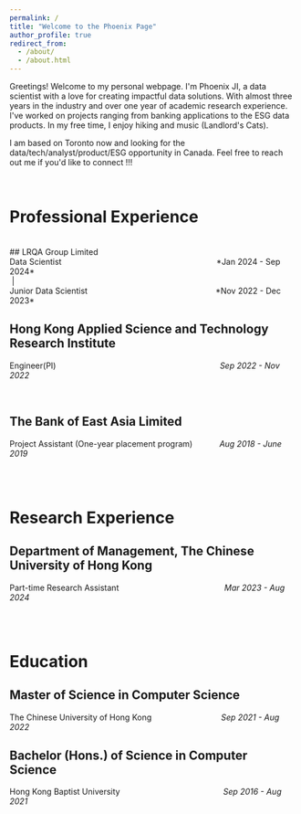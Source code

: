 ```yaml
---
permalink: /
title: "Welcome to the Phoenix Page"
author_profile: true
redirect_from: 
  - /about/
  - /about.html
---
```


Greetings! Welcome to my personal webpage. I'm Phoenix JI, a data scientist with a love for creating impactful data solutions. With almost three years in the industry and over one year of academic research experience. I've worked on projects ranging from banking applications to the ESG data products. In my free time, I enjoy hiking and music (Landlord's Cats). 

I am based on Toronto now and looking for the data/tech/analyst/product/ESG opportunity in Canada. Feel free to reach out me if you'd like to connect !!!

<br>

# Professional Experience
<br>
## LRQA Group Limited
<br>
Data Scientist&nbsp;&nbsp;&nbsp;&nbsp;&nbsp;&nbsp;&nbsp;&nbsp;&nbsp;&nbsp;&nbsp;&nbsp;&nbsp;&nbsp;&nbsp;&nbsp;&nbsp;&nbsp;&nbsp;&nbsp;&nbsp;&nbsp;&nbsp;&nbsp;&nbsp;&nbsp;&nbsp;&nbsp;&nbsp;&nbsp;&nbsp;&nbsp;&nbsp;&nbsp;&nbsp;&nbsp;&nbsp;&nbsp;&nbsp;&nbsp;&nbsp;&nbsp;&nbsp;&nbsp;&nbsp;&nbsp;&nbsp;&nbsp;&nbsp;&nbsp;&nbsp;&nbsp;&nbsp;&nbsp;&nbsp;&nbsp;&nbsp;&nbsp;&nbsp;&nbsp;&nbsp;&nbsp;&nbsp;&nbsp;&nbsp;&nbsp;&nbsp;&nbsp; 
*Jan 2024 - Sep 2024*
<br>
&nbsp;|
<br>
Junior Data Scientist&nbsp;&nbsp;&nbsp;&nbsp;&nbsp;&nbsp;&nbsp;&nbsp;&nbsp;&nbsp;&nbsp;&nbsp;&nbsp;&nbsp;&nbsp;&nbsp;&nbsp;&nbsp;&nbsp;&nbsp;&nbsp;&nbsp;&nbsp;&nbsp;&nbsp;&nbsp;&nbsp;&nbsp;&nbsp;&nbsp;&nbsp;&nbsp;&nbsp;&nbsp;&nbsp;&nbsp;&nbsp;&nbsp;&nbsp;&nbsp;&nbsp;&nbsp;&nbsp;&nbsp;&nbsp;&nbsp;&nbsp;&nbsp;&nbsp;&nbsp;&nbsp;&nbsp;&nbsp;&nbsp;&nbsp;&nbsp; 
*Nov 2022 - Dec 2023*

<br>

## Hong Kong Applied Science and Technology Research Institute

Engineer(PI)
&nbsp;&nbsp;&nbsp;&nbsp;&nbsp;&nbsp;&nbsp;&nbsp;&nbsp;&nbsp;&nbsp;&nbsp;&nbsp;&nbsp;&nbsp;&nbsp;&nbsp;&nbsp;&nbsp;&nbsp;&nbsp;&nbsp;&nbsp;&nbsp;&nbsp;&nbsp;&nbsp;&nbsp;&nbsp;&nbsp;&nbsp;&nbsp;&nbsp;&nbsp;&nbsp;&nbsp;&nbsp;&nbsp;&nbsp;&nbsp;&nbsp;&nbsp;&nbsp;&nbsp;&nbsp;&nbsp;&nbsp;&nbsp;&nbsp;&nbsp;&nbsp;&nbsp;&nbsp;&nbsp;&nbsp;&nbsp;&nbsp;&nbsp;&nbsp;&nbsp;&nbsp;&nbsp;&nbsp;&nbsp;&nbsp;&nbsp;&nbsp;&nbsp;&nbsp;&nbsp;&nbsp;
*Sep 2022 - Nov 2022*

<br>

## The Bank of East Asia Limited

Project Assistant (One-year placement program) &nbsp;&nbsp;&nbsp;&nbsp;&nbsp;&nbsp;&nbsp;&nbsp;&nbsp;&nbsp;
*Aug 2018 - June 2019*

<br>
<br>

# Research Experience

## Department of Management, The Chinese University of Hong Kong

Part-time Research Assistant
&nbsp;&nbsp;&nbsp;&nbsp;&nbsp;&nbsp;&nbsp;&nbsp;&nbsp;&nbsp;&nbsp;&nbsp;&nbsp;&nbsp;&nbsp;&nbsp;&nbsp;&nbsp;&nbsp;&nbsp;&nbsp;&nbsp;&nbsp;&nbsp;&nbsp;&nbsp;&nbsp;&nbsp;&nbsp;&nbsp;&nbsp;&nbsp;&nbsp;&nbsp;&nbsp;&nbsp;&nbsp;&nbsp;&nbsp;&nbsp;&nbsp;&nbsp;&nbsp;&nbsp;&nbsp;
*Mar 2023 - Aug 2024*

<br>
<br>

# Education

## Master of Science in Computer Science                  
The Chinese University of Hong Kong 
&nbsp;&nbsp;&nbsp;&nbsp;&nbsp;&nbsp;&nbsp;&nbsp;&nbsp;&nbsp;&nbsp;&nbsp;&nbsp;&nbsp;&nbsp;&nbsp;&nbsp;&nbsp;&nbsp;&nbsp;
&nbsp;&nbsp;&nbsp;&nbsp;&nbsp;&nbsp;&nbsp;&nbsp;
*Sep 2021 - Aug 2022*

## Bachelor (Hons.) of Science in Computer Science
Hong Kong Baptist University 
&nbsp;&nbsp;&nbsp;&nbsp;&nbsp;&nbsp;&nbsp;&nbsp;&nbsp;&nbsp;&nbsp;&nbsp;&nbsp;&nbsp;&nbsp;&nbsp;&nbsp;&nbsp;&nbsp;&nbsp;
&nbsp;&nbsp;&nbsp;&nbsp;&nbsp;&nbsp;&nbsp;&nbsp;&nbsp;&nbsp;&nbsp;&nbsp;&nbsp;&nbsp;&nbsp;&nbsp;&nbsp;&nbsp;&nbsp;&nbsp;&nbsp;
&nbsp;
*Sep 2016 - Aug 2021*

